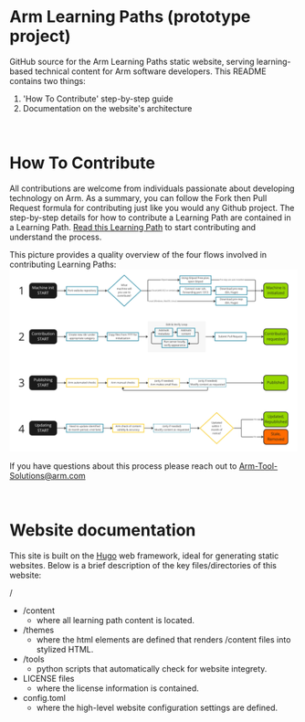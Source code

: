 # Arm Learning Paths (prototype project)

GitHub source for the Arm Learning Paths static website, serving learning-based technical content for Arm software developers. 
This README contains two things:
1. 'How To Contribute' step-by-step guide
2. Documentation on the website's architecture

<br/>

# How To Contribute

All contributions are welcome from individuals passionate about developing technology on Arm. As a summary, you can follow the Fork then Pull Request formula for contributing just like you would any Github project. The step-by-step details for how to contribute a Learning Path are contained in a Learning Path. [Read this Learning Path](http://www.armswdev.tk/learning-paths/cross-platform/_example-learning-path/) to start contributing and understand the process.

This picture provides a quality overview of the four flows involved in contributing Learning Paths:
![Process Flow](content/learning-paths/cross-platform/_example-learning-path/process-flow.PNG)

If you have questions about this process please reach out to Arm-Tool-Solutions@arm.com

<br/>

# Website documentation

This site is built on the [Hugo](https://gohugo.io/) web framework, ideal for generating static websites. Below is a brief description of the key files/directories of this website:

/
  * /content
    * where all learning path content is located.
  * /themes
    * where the html elements are defined that renders /content files into stylized HTML.
  * /tools
    * python scripts that automatically check for website integrety.
  * LICENSE files
    * where the license information is contained.
  * config.toml
    * where the high-level website configuration settings are defined.
 
